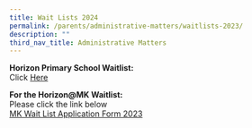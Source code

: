 ```yaml
---
title: Wait Lists 2024
permalink: /parents/administrative-matters/waitlists-2023/
description: ""
third_nav_title: Administrative Matters
---
```

**Horizon Primary School Waitlist:**<br>
Click [Here](https://go.gov.sg/wla23)

**For the Horizon@MK Waitlist:**<br>
Please click the link below<br>
[MK Wait List Application Form 2023](https://go.gov.sg/horizonmkwaitlistapplicationform2023)